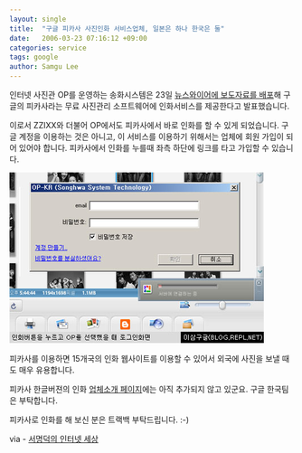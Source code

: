 ```yaml
---
layout: single
title:  "구글 피카사 사진인화 서비스업체, 일본은 하나 한국은 둘"
date:   2006-03-23 07:16:12 +09:00
categories: service
tags: google
author: Samgu Lee
---
```

인터넷 사진관 OP를 운영하는 송화시스템은 23일 [뉴스와이어에 보도자료를 배포](http://www.newswire.co.kr/read_sub.php?id=135065)해 구글의 피카사라는 무료 사진관리 소프트웨어에 인화서비스를 제공한다고 발표했습니다.

이로서 ZZIXX와 더불어 OP에서도 피카사에서 바로 인화를 할 수 있게 되었습니다. 구글 계정을 이용하는 것은 아니고, 이 서비스를 이용하기 위해서는 업체에 회원 가입이 되어 있어야 합니다. 피카사에서 인화를 누를때 좌측 하단에 링크를 타고 가입할 수 있습니다.

![피카사의 OP 로그인 화면](/assets/picasa_op.jpg)

피카사를 이용하면 15개국의 인화 웹사이트를 이용할 수 있어서 외국에 사진을 보낼 때도 매우 유용합니다.

피카사 한글버젼의 인화 [업체소개 페이지](http://picasa.google.co.kr/support/bin/answer.py?answer=18518&topic=1037)에는 아직 추가되지 않고 있군요. 구글 한국팀은 부탁합니다.

피카사로 인화를 해 보신 분은 트랙백 부탁드립니다. :-)

via - [서명덕의 인터넷 세상](http://itviewpoint.com/tt/index.php?pl=1272)
